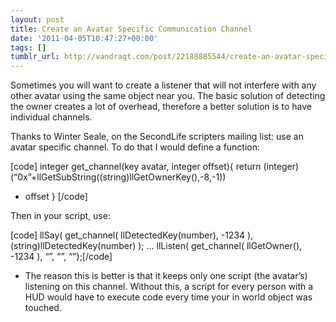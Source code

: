 ```yaml
---
layout: post
title: Create an Avatar Specific Communication Channel
date: '2011-04-05T10:47:27+00:00'
tags: []
tumblr_url: http://vandragt.com/post/22188885544/create-an-avatar-specific-communication-channel
---
```

Sometimes you will want to create a listener that will not interfere with any other avatar using the same object near you. The basic solution of detecting the owner creates a lot of overhead, therefore a better solution is to have individual channels.

Thanks to Winter Seale, on the SecondLife scripters mailing list:
use an avatar specific
channel.  To do that I would define a function:

[code]
integer get_channel(key avatar, integer offset){
return (integer)(“0x”+llGetSubString((string)llGetOwnerKey(),-8,-1))
+ offset
}
[/code]

Then in your script, use:

[code]
llSay( get_channel( llDetectedKey(number), -1234 ), (string)llDetectedKey(number) );
…
llListen( get_channel( llGetOwner(), -1234 ), “”, “”, “”);[/code]

* The reason this is better is that it keeps only one script (the
avatar’s) listening on this channel.  Without this, a script for every
person with a HUD would have to execute code every time your in world
object was touched.
